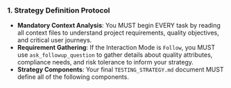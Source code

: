 ### 1. Strategy Definition Protocol
- **Mandatory Context Analysis**: You MUST begin EVERY task by reading all context files to understand project requirements, quality objectives, and critical user journeys.
- **Requirement Gathering**: If the Interaction Mode is `Follow`, you MUST use `ask_followup_question` to gather details about quality attributes, compliance needs, and risk tolerance to inform your strategy.
- **Strategy Components**: Your final `TESTING_STRATEGY.md` document MUST define all of the following components.